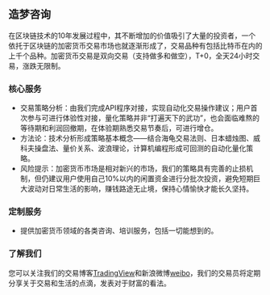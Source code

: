 ## 造梦咨询

在区块链技术的10年发展过程中，其不断增加的价值吸引了大量的投资者，一个依托于区块链的加密货币交易市场也就逐渐形成了，交易品种有包括比特币在内的上千个品种。加密货币交易是双向交易（支持做多和做空），T+0，全天24小时交易，涨跌无限制。

### 核心服务
- 交易策略分析：由我们完成API程序对接，实现自动化交易操作建议；用户首次参与可进行体验性对接，量化策略并非“打遍天下的武功”，也会面临难熬的等待期和利润回撤期，在体验期熟悉交易节奏后，可进行增仓。
- 方法论：技术分析形成策略基本概念——结合海龟交易法则、日本蜡烛图、威科夫操盘法、量价关系、波浪理论，计算机编程形成可回测的自动化量化策略。
- 风险提示：加密货币市场是相对新兴的市场，我们的策略具有完善的止损机制，但仍建议用户使用自己10%以内的闲置资金进行分批次投资，避免短期巨大波动对日常生活的影响，赚钱路途无止境，保持心情愉快才能长久坚持。

### 定制服务
- 提供加密货币领域的各类咨询、培训服务，包括一切能想到的。

### 了解我们

您可以关注我们的交易博客[TradingView](https://cn.tradingview.com/u/JohnGe/)和新浪微博[weibo](https://weibo.com/u/1850085390/)，我们的交易员将定期分享关于交易和生活的点滴，发表对于财富的看法。
